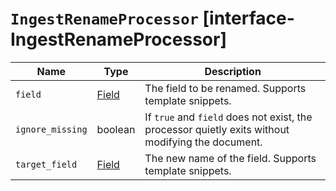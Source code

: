 # `IngestRenameProcessor` [interface-IngestRenameProcessor]

| Name | Type | Description |
| - | - | - |
| `field` | [Field](./Field.md) | The field to be renamed. Supports template snippets. |
| `ignore_missing` | boolean | If `true` and `field` does not exist, the processor quietly exits without modifying the document. |
| `target_field` | [Field](./Field.md) | The new name of the field. Supports template snippets. |
